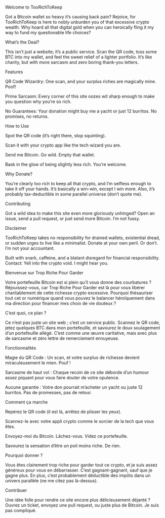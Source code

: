 Welcome to TooRichToKeep

Got a Bitcoin wallet so heavy it’s causing back pain? Rejoice, for TooRichToKeep is here to nobly unburden you of that excessive crypto wealth. Why hoard all that digital gold when you can heroically fling it my way to fund my questionable life choices?

What’s the Deal?

This isn’t just a website; it’s a public service. Scan the QR code, toss some BTC into my wallet, and feel the sweet relief of a lighter portfolio. It’s like charity, but with more sarcasm and zero boring thank-you letters.

Features





QR Code Wizardry: One scan, and your surplus riches are magically mine. Poof!



Prime Sarcasm: Every corner of this site oozes wit sharp enough to make you question why you’re so rich.



No Guarantees: Your donation might buy me a yacht or just 12 burritos. No promises, no returns.

How to Use





Spot the QR code (it’s right there, stop squinting).



Scan it with your crypto app like the tech wizard you are.



Send me Bitcoin. Go wild. Empty that wallet.



Bask in the glow of being slightly less rich. You’re welcome.

Why Donate?

You’re clearly too rich to keep all that crypto, and I’m selfless enough to take it off your hands. It’s basically a win-win, except I win more. Also, it’s probably tax-deductible in some parallel universe (don’t quote me).

Contributing

Got a wild idea to make this site even more gloriously unhinged? Open an issue, send a pull request, or just send more Bitcoin. I’m not fussy.

Disclaimer

TooRichToKeep takes no responsibility for drained wallets, existential dread, or sudden urges to live like a minimalist. Donate at your own peril. Or don’t. I’m not your accountant.



Built with snark, caffeine, and a blatant disregard for financial responsibility.
Contact: Yell into the crypto void. I might hear you.

Bienvenue sur Trop Riche Pour Garder

Votre portefeuille Bitcoin est si plein qu’il vous donne des courbatures ? Réjouissez-vous, car Trop Riche Pour Garder est là pour vous libérer charitablement de cette richesse crypto excessive. Pourquoi thésauriser tout cet or numérique quand vous pouvez le balancer héroïquement dans ma direction pour financer mes choix de vie douteux ?

C’est quoi, ce plan ?

Ce n’est pas juste un site web ; c’est un service public. Scannez le QR code, jetez quelques BTC dans mon portefeuille, et savourez le doux soulagement d’un portefeuille allégé. C’est comme une œuvre caritative, mais avec plus de sarcasme et zéro lettre de remerciement ennuyeuse.

Fonctionnalités





Magie du QR Code : Un scan, et votre surplus de richesse devient miraculeusement le mien. Pouf !



Sarcasme de haut vol : Chaque recoin de ce site déborde d’un humour assez piquant pour vous faire douter de votre opulence.



Aucune garantie : Votre don pourrait m’acheter un yacht ou juste 12 burritos. Pas de promesses, pas de retour.

Comment ça marche





Repérez le QR code (il est là, arrêtez de plisser les yeux).



Scannez-le avec votre appli crypto comme le sorcier de la tech que vous êtes.



Envoyez-moi du Bitcoin. Lâchez-vous. Videz ce portefeuille.



Savourez la sensation d’être un poil moins riche. De rien.

Pourquoi donner ?

Vous êtes clairement trop riche pour garder tout ce crypto, et je suis assez généreux pour vous en débarrasser. C’est gagnant-gagnant, sauf que je gagne plus. En plus, c’est probablement déductible des impôts dans un univers parallèle (ne me citez pas là-dessus).

Contribuer

Une idée folle pour rendre ce site encore plus délicieusement déjanté ? Ouvrez un ticket, envoyez une pull request, ou juste plus de Bitcoin. Je suis pas compliqué.
